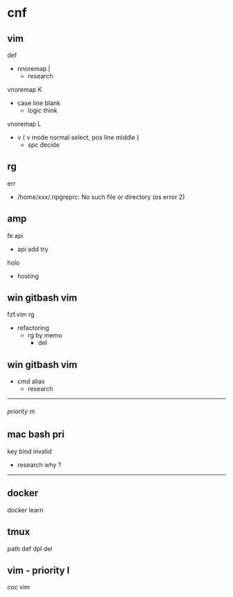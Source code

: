 
# cnf


## vim

def
- nnoremap |
  - research


vnoremap K
- case line blank
  - logic think


vnoremap L
- v ( v mode normal select, pos line middle )
  - spc decide


## rg

err
- /home/xxx/.ripgreprc: No such file or directory (os error 2)


## amp

fe api
- api add try


holo
- hosting


## win gitbash vim

fzf.vim rg
- refactoring
  - rg by memo
    - del


## win gitbash vim

- cmd alias
  - research


---

###### priority m

## mac bash pri

key bind invalid
- research why ?


---

## docker

docker learn


## tmux

path def dpl del


## vim  -  priority l

coc vim




